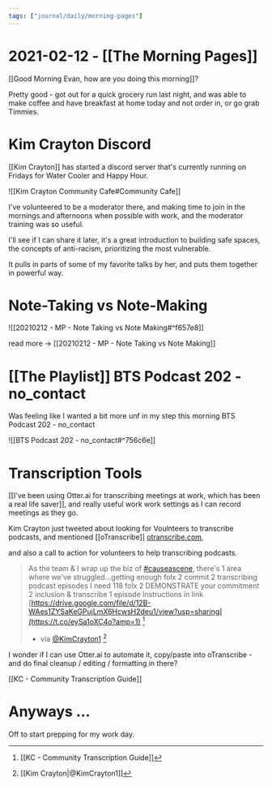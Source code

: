 ```yaml
---
tags: ["journal/daily/morning-pages"]
---
```


# 2021-02-12 - [[The Morning Pages]]

[[Good Morning Evan, how are you doing this morning]]?

Pretty good - got out for a quick grocery run last night, and was able to make coffee and have breakfast at home today and not order in, or go grab Timmies. 

# Kim Crayton Discord

[[Kim Crayton]] has started a discord server that's currently running on Fridays for Water Cooler and Happy Hour.

![[Kim Crayton Community Cafe#Community Cafe]]

I've volunteered to be a moderator there, and making time to join in the mornings and afternoons when possible with work, and the moderator training was so useful. 

I'll see if I can share it later, it's a great introduction to building safe spaces, the concepts of anti-racism, prioritizing the most vulnerable. 

It pulls in parts of some of my favorite talks by her, and puts them together in powerful way. 

# Note-Taking vs Note-Making


![[20210212 - MP - Note Taking vs Note Making#^f657e8]]


read more -> 
[[20210212 - MP - Note Taking vs Note Making]]



# [[The Playlist]] BTS Podcast 202 - no_contact

Was feeling like I wanted a bit more unf in my step this morning BTS Podcast 202 - no\_contact

![[BTS Podcast 202 - no_contact#^756c6e]]



# Transcription Tools

[[I've been using Otter.ai for transcribing meetings at work, which has been a real life saver]], and really useful work work settings as I can record meetings as they go.

Kim Crayton just tweeted about looking for Voulnteers to transcribe podcasts, and mentioned [[oTranscribe]] [otranscribe.com](https://otranscribe.com/), 

and also a call to action for volunteers to help transcribing podcasts.

> As the team & I wrap up the biz of [#causeascene](https://twitter.com/hashtag/causeascene?src=hashtag_click), there's 1 area where we've struggled...getting enough folx 2 commit 2 transcribing podcast episodes I need 118 folx 2 DEMONSTRATE your commitment 2 inclusion & transcribe 1 episode Instructions in link [https://drive.google.com/file/d/12B-WAes1ZYSaKeGPujLmX6HcwsH2deu1/view?usp=sharing](https://t.co/eySa1oXC4o?amp=1) [^kct1]
> - via [@KimCrayton1](https://twitter.com/KimCrayton1/status/1360220786750074880) [^kc1]

I wonder if I can use Otter.ai to automate it, copy/paste into oTranscribe - and do final cleanup / editing / formatting in there? 

[[KC - Community Transcription Guide]]

[^kc1]: [[Kim Crayton|@KimCrayton1]]
[^kct1]: [[KC - Community Transcription Guide]]

# Anyways ...

Off to start prepping for my work day.